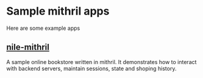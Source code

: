 # Sample mithril apps

Here are some example apps

## [nile-mithril](https://nile-mithril.idgen.com)

A sample online bookstore written in mithril. It demonstrates how to interact with backend servers, maintain sessions, state and shoping history.

